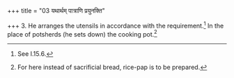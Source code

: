 +++
title = "03 यथार्थम् पात्राणि प्रयुनक्ति"

+++
3. He arranges the utensils in accordance with the requirement.[^1] In the place of potsherds (he sets down) the cooking pot.[^2]


[^1]: See I.15.6.  

[^2]: For here instead of sacrificial bread, rice-pap is to be prepared. 
